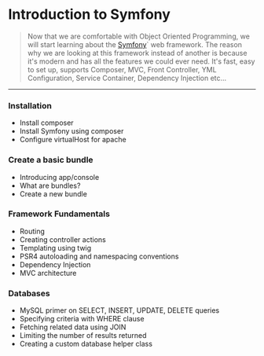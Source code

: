 Introduction to Symfony
=======================
>Now that we are comfortable with Object Oriented Programming, we will start learning about the [Symfony](http://symfony.com/)` web framework. 
>The reason why we are looking at this framework instead of another is because it's modern and has all the features we could ever need. 
>It's fast, easy to set up, supports Composer, MVC, Front Controller, YML Configuration, Service Container, Dependency Injection etc...

***

### Installation
* Install composer
* Install Symfony using composer
* Configure virtualHost for apache

### Create a basic bundle
* Introducing app/console
* What are bundles?
* Create a new bundle

### Framework Fundamentals
* Routing
* Creating controller actions
* Templating using twig
* PSR4 autoloading and namespacing conventions
* Dependency Injection
* MVC architecture

### Databases
* MySQL primer on SELECT, INSERT, UPDATE, DELETE queries
* Specifying criteria with WHERE clause
* Fetching related data using JOIN
* Limiting the number of results returned 
* Creating a custom database helper class
